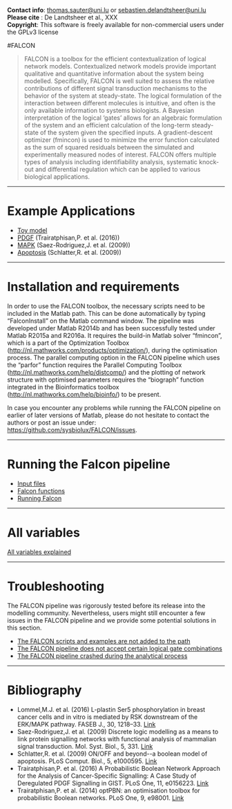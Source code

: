 **Contact info**: thomas.sauter@uni.lu or sebastien.delandtsheer@uni.lu  
**Please cite** : De Landtsheer et al., XXX  
**Copyright**: This software is freely available for non-commercial users under the GPLv3 license  

#FALCON

> FALCON is a toolbox for the efficient contextualization of logical network models. Contextualized network models provide important qualitative and quantitative information about the system being modelled. Specifically, FALCON is well suited to assess the relative contributions of different signal transduction mechanisms to the behavior of the system at steady-state. The logical formulation of the interaction between different molecules is intuitive, and often is the only available information to systems biologists. A Bayesian interpretation of the logical ‘gates’ allows for an algebraic formulation of the system and an efficient calculation of the long-term steady-state of the system given the specified inputs. A gradient-descent optimizer (fmincon) is used to minimize the error function calculated as the sum of squared residuals between the simulated and experimentally measured nodes of interest. FALCON offers multiple types of analysis including identifiability analysis, systematic knock-out and differential regulation which can be applied to various biological applications.

***

# Example Applications

* [Toy model](https://github.com/sysbiolux/FALCON/wiki/Toy-example)
* [PDGF](https://github.com/sysbiolux/FALCON/wiki/PDGF) (Trairatphisan,P. et al. (2016))
* [MAPK](https://github.com/sysbiolux/FALCON/wiki/MAPK) (Saez-Rodriguez,J. et al. (2009))
* [Apoptosis](https://github.com/sysbiolux/FALCON/wiki/Apoptosis) (Schlatter,R. et al. (2009))

***

# Installation and requirements

In order to use the FALCON toolbox, the necessary scripts need to be included in the Matlab path. This can be done automatically by typing “FalconInstall” on the Matlab command window. The pipeline was developed under Matlab R2014b and has been successfully tested under Matlab R2015a and R2016a. It requires the build-in Matlab solver “fmincon”, which is a part of the Optimization Toolbox (http://nl.mathworks.com/products/optimization/), during the optimisation process. The parallel computing option in the FALCON pipeline which uses the “parfor” function requires the Parallel Computing Toolbox (http://nl.mathworks.com/help/distcomp/) and the plotting of network structure with optimised parameters requires the “biograph” function integrated in the Bioinformatics toolbox (http://nl.mathworks.com/help/bioinfo/) to be present.  

In case you encounter any problems while running the FALCON pipeline on earlier of later versions of Matlab, please do not hesitate to contact the authors or post an issue under: https://github.com/sysbiolux/FALCON/issues.

***

# Running the Falcon pipeline
* [Input files](https://github.com/sysbiolux/FALCON/wiki/Input-files)
* [Falcon functions](https://github.com/sysbiolux/FALCON/wiki/The-FALCON-functions)
* [Running Falcon](https://github.com/sysbiolux/FALCON/wiki/Running-FALCON)

***

# All variables
[All variables explained](https://github.com/sysbiolux/FALCON/wiki/Variables)

***

# Troubleshooting
The FALCON pipeline was rigorously tested before its release into the modelling community. Nevertheless, users might still encounter a few issues in the FALCON pipeline and we provide some potential solutions in this section.

* [The FALCON scripts and examples are not added to the path](https://github.com/sysbiolux/FALCON/wiki/The-FALCON-scripts-and-examples-are-not-added-to-the-path)
* [The FALCON pipeline does not accept certain logical gate combinations](https://github.com/sysbiolux/FALCON/wiki/The-FALCON-pipeline-does-not-accept-certain-logical-gate-combinations)
* [The FALCON pipeline crashed during the analytical process](https://github.com/sysbiolux/FALCON/wiki/The-FALCON-pipeline-crashed-during-the-analytical-process)

***

# Bibliography
* Lommel,M.J. et al. (2016) L-plastin Ser5 phosphorylation in breast cancer cells and in vitro is mediated by RSK downstream of the ERK/MAPK pathway. FASEB J., 30, 1218–33. 
[Link](http://www.fasebj.org/content/30/3/1218.long) 
* Saez-Rodriguez,J. et al. (2009) Discrete logic modelling as a means to link protein signalling networks with functional analysis of mammalian signal transduction. Mol. Syst. Biol., 5, 331. 
[Link](http://msb.embopress.org/content/5/1/331.long)
* Schlatter,R. et al. (2009) ON/OFF and beyond--a boolean model of apoptosis. PLoS Comput. Biol., 5, e1000595. 
[Link](http://journals.plos.org/ploscompbiol/article?id=10.1371/journal.pcbi.1000595   )
* Trairatphisan,P. et al. (2016) A Probabilistic Boolean Network Approach for the Analysis of Cancer-Specific Signalling: A Case Study of Deregulated PDGF Signalling in GIST. PLoS One, 11, e0156223. 
[Link](http://journals.plos.org/plosone/article?id=10.1371%2Fjournal.pone.0156223  )
* Trairatphisan,P. et al. (2014) optPBN: an optimisation toolbox for probabilistic Boolean networks. PLoS One, 9, e98001.
[Link]( http://journals.plos.org/plosone/article?id=10.1371%2Fjournal.pone.0098001)
 


